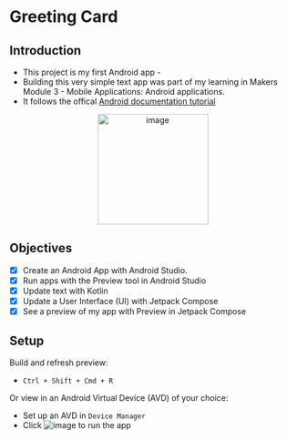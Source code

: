 # Greeting Card

## Introduction
- This project is my first Android app - 
- Building this very simple text app was part of my learning in Makers Module 3 - Mobile Applications: Android applications.
- It follows the offical [Android documentation tutorial](https://developer.android.com/codelabs/basic-android-kotlin-compose-first-app#7)

<p align="center">
<img width="194" alt="image" src="https://github.com/NatalieJClark/greeting-card/assets/107806810/229225f1-f645-4dc7-beeb-ad7fc80d38a4">
</p>

## Objectives
- [x] Create an Android App with Android Studio.
- [x] Run apps with the Preview tool in Android Studio
- [x] Update text with Kotlin
- [x] Update a User Interface (UI) with Jetpack Compose
- [x] See a preview of my app with Preview in Jetpack Compose

## Setup
Build and refresh preview:
- `Ctrl + Shift + Cmd + R`
  
Or view in an Android Virtual Device (AVD) of your choice:
- Set up an AVD in `Device Manager`
- Click ![image](https://github.com/NatalieJClark/greeting-card/assets/107806810/fa7cb2c8-6a77-4307-bb4a-aedeb0b9dbe8) to run the app

